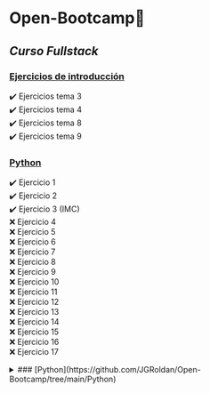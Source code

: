 # Open-Bootcamp📌 

## _Curso Fullstack_


### [Ejercicios de introducción](https://github.com/JGRoldan/Open-Bootcamp/tree/main/EjerciciosDeIntroduccion)
:heavy_check_mark: Ejercicios tema 3  
:heavy_check_mark: Ejercicios tema 4  
:heavy_check_mark: Ejercicios tema 8  
:heavy_check_mark: Ejercicios tema 9  

### [Python](https://github.com/JGRoldan/Open-Bootcamp/tree/main/Python)
:heavy_check_mark: Ejercicio 1  
:heavy_check_mark: Ejercicio 2  
:heavy_check_mark: Ejercicio 3 (IMC)   
:x: Ejercicio 4  
:x: Ejercicio 5  
:x: Ejercicio 6  
:x: Ejercicio 7  
:x: Ejercicio 8  
:x: Ejercicio 9  
:x: Ejercicio 10  
:x: Ejercicio 11  
:x: Ejercicio 12  
:x: Ejercicio 13  
:x: Ejercicio 14  
:x: Ejercicio 15  
:x: Ejercicio 16  
:x: Ejercicio 17  

<details>
  <summary>### [Python](https://github.com/JGRoldan/Open-Bootcamp/tree/main/Python)</summary>
  
:heavy_check_mark: Ejercicio 1  
:heavy_check_mark: Ejercicio 2  
:heavy_check_mark: Ejercicio 3 (IMC)   
:x: Ejercicio 4  
:x: Ejercicio 5  
:x: Ejercicio 6  
:x: Ejercicio 7  
:x: Ejercicio 8  
:x: Ejercicio 9  
:x: Ejercicio 10  
:x: Ejercicio 11  
:x: Ejercicio 12  
:x: Ejercicio 13  
:x: Ejercicio 14  
:x: Ejercicio 15  
:x: Ejercicio 16  
:x: Ejercicio 17  
</details>
